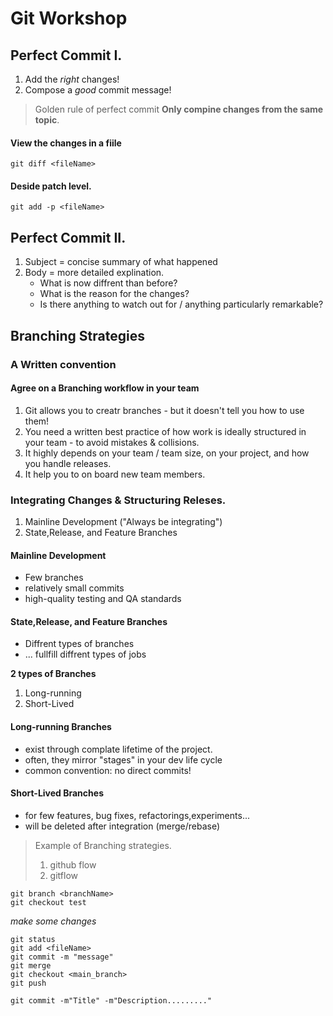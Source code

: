# Git Workshop

## Perfect Commit I.

1. Add the *right* changes!
2. Compose a *good* commit message!

>Golden rule of perfect commit **Only compine changes from the same topic**.

#### View the changes in a fiile

```git
git diff <fileName>
```

#### Deside patch level.

```git
git add -p <fileName>
```

## Perfect Commit II.

1. Subject = concise summary of what happened
2. Body = more detailed explination.
    - What is now diffrent than before?
    - What is the reason for the changes?
    - Is there anything to watch out for / anything particularly remarkable?

## Branching Strategies

### A Written convention
#### Agree on a Branching workflow in your team

1. Git allows you to creatr branches - but it doesn't tell you how to use them!
2. You need a written best practice of how work is ideally structured in your team - to avoid mistakes & collisions.
3. It highly depends on your team / team size, on your project, and how you handle releases.
4. It help you to on board new team members.

### Integrating Changes & Structuring Releses.

1. Mainline Development ("Always be integrating")
2. State,Release, and Feature Branches

#### Mainline Development

- Few branches 
- relatively small commits
- high-quality testing and QA standards

#### State,Release, and Feature Branches

- Diffrent types of branches
- ... fullfill diffrent types of jobs

**2 types of Branches**
1. Long-running
2. Short-Lived

#### Long-running Branches
- exist through complate lifetime of the project.
- often, they mirror "stages" in your dev life cycle
- common convention: no direct commits!

#### Short-Lived Branches

- for few features, bug fixes, refactorings,experiments...
- will be deleted after integration (merge/rebase)

>Example of Branching strategies.
>1. github flow
>2. gitflow

```git
git branch <branchName>
git checkout test
```
*make some changes*
```git
git status
git add <fileName>
git commit -m "message"
git merge
git checkout <main_branch>
git push
```

```git
git commit -m"Title" -m"Description........."
```













